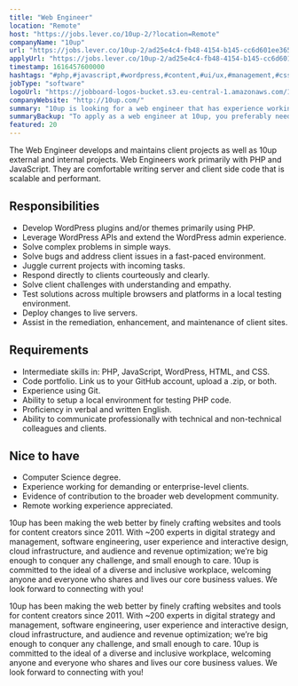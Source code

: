 ```yaml
---
title: "Web Engineer"
location: "Remote"
host: "https://jobs.lever.co/10up-2/?location=Remote"
companyName: "10up"
url: "https://jobs.lever.co/10up-2/ad25e4c4-fb48-4154-b145-cc6d601ee365"
applyUrl: "https://jobs.lever.co/10up-2/ad25e4c4-fb48-4154-b145-cc6d601ee365/apply"
timestamp: 1616457600000
hashtags: "#php,#javascript,#wordpress,#content,#ui/ux,#management,#css,#html,#git,#optimization"
jobType: "software"
logoUrl: "https://jobboard-logos-bucket.s3.eu-central-1.amazonaws.com/10up"
companyWebsite: "http://10up.com/"
summary: "10up is looking for a web engineer that has experience working for demanding or enterprise."
summaryBackup: "To apply as a web engineer at 10up, you preferably need to have some knowledge of: #php, #javascript, #wordpress."
featured: 20
---
```


The Web Engineer develops and maintains client projects as well as 10up external and internal projects. Web Engineers work primarily with PHP and JavaScript. They are comfortable writing server and client side code that is scalable and performant.

## Responsibilities

*   Develop WordPress plugins and/or themes primarily using PHP.
*   Leverage WordPress APIs and extend the WordPress admin experience.
*   Solve complex problems in simple ways.
*   Solve bugs and address client issues in a fast-paced environment.
*   Juggle current projects with incoming tasks.
*   Respond directly to clients courteously and clearly.
*   Solve client challenges with understanding and empathy.
*   Test solutions across multiple browsers and platforms in a local testing environment.
*   Deploy changes to live servers.
*   Assist in the remediation, enhancement, and maintenance of client sites.

## Requirements

*   Intermediate skills in: PHP, JavaScript, WordPress, HTML, and CSS.
*   Code portfolio. Link us to your GitHub account, upload a .zip, or both.
*   Experience using Git.
*   Ability to setup a local environment for testing PHP code.
*   Proficiency in verbal and written English.
*   Ability to communicate professionally with technical and non-technical colleagues and clients.

## Nice to have

*   Computer Science degree.
*   Experience working for demanding or enterprise-level clients.
*   Evidence of contribution to the broader web development community.
*   Remote working experience appreciated.

10up has been making the web better by finely crafting websites and tools for content creators since 2011. With ~200 experts in digital strategy and management, software engineering, user experience and interactive design, cloud infrastructure, and audience and revenue optimization; we’re big enough to conquer any challenge, and small enough to care. 10up is committed to the ideal of a diverse and inclusive workplace, welcoming anyone and everyone who shares and lives our core business values. We look forward to connecting with you! 

10up has been making the web better by finely crafting websites and tools for content creators since 2011. With ~200 experts in digital strategy and management, software engineering, user experience and interactive design, cloud infrastructure, and audience and revenue optimization; we’re big enough to conquer any challenge, and small enough to care. 10up is committed to the ideal of a diverse and inclusive workplace, welcoming anyone and everyone who shares and lives our core business values. We look forward to connecting with you!
